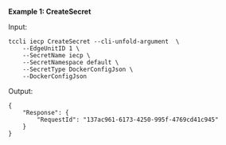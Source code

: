 **Example 1: CreateSecret**



Input: 

```
tccli iecp CreateSecret --cli-unfold-argument  \
    --EdgeUnitID 1 \
    --SecretName iecp \
    --SecretNamespace default \
    --SecretType DockerConfigJson \
    --DockerConfigJson 
```

Output: 
```
{
    "Response": {
        "RequestId": "137ac961-6173-4250-995f-4769cd41c945"
    }
}
```

